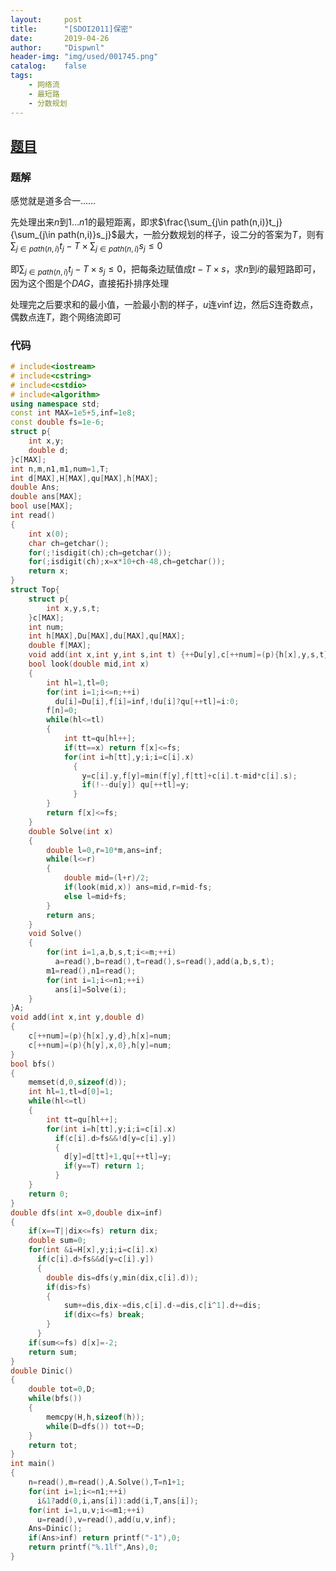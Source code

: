 ```yaml
---
layout:		post
title:		"[SDOI2011]保密"
date:		2019-04-26
author:		"Dispwnl"
header-img:	"img/used/001745.png"
catalog:	false
tags:
    - 网络流
    - 最短路
    - 分数规划
---
```


## [题目](<https://www.luogu.org/problemnew/show/P2494>)

### 题解

感觉就是道多合一……

先处理出来$n$到$1…n1$的最短距离，即求$\frac{\sum_{j\in path(n,i)}t_j}{\sum_{j\in path(n,i)}s_j}$最大，一脸分数规划的样子，设二分的答案为$T$，则有$\sum_{j\in path(n,i)}t_j -T\times \sum_{j\in path(n,i)}s_j\le 0$

即$\sum_{j\in path(n,i)}t_j -T\times s_j\le 0$，把每条边赋值成$t-T\times s$，求$n$到$i$的最短路即可，因为这个图是个$DAG$，直接拓扑排序处理

处理完之后要求和的最小值，一脸最小割的样子，$u$连$v\inf$边，然后$S$连奇数点，偶数点连$T$，跑个网络流即可

### 代码

```c++
# include<iostream>
# include<cstring>
# include<cstdio>
# include<algorithm>
using namespace std;
const int MAX=1e5+5,inf=1e8;
const double fs=1e-6;
struct p{
	int x,y;
	double d;
}c[MAX];
int n,m,n1,m1,num=1,T;
int d[MAX],H[MAX],qu[MAX],h[MAX];
double Ans;
double ans[MAX];
bool use[MAX];
int read()
{
	int x(0);
	char ch=getchar();
	for(;!isdigit(ch);ch=getchar());
	for(;isdigit(ch);x=x*10+ch-48,ch=getchar());
	return x;
}
struct Top{
	struct p{
		int x,y,s,t;
	}c[MAX];
	int num;
	int h[MAX],Du[MAX],du[MAX],qu[MAX];
	double f[MAX];
	void add(int x,int y,int s,int t) {++Du[y],c[++num]=(p){h[x],y,s,t},h[x]=num;}
	bool look(double mid,int x)
	{
		int hl=1,tl=0;
		for(int i=1;i<=n;++i)
		  du[i]=Du[i],f[i]=inf,!du[i]?qu[++tl]=i:0;
		f[n]=0;
		while(hl<=tl)
		{
			int tt=qu[hl++];
			if(tt==x) return f[x]<=fs;
			for(int i=h[tt],y;i;i=c[i].x)
			  {
			  	y=c[i].y,f[y]=min(f[y],f[tt]+c[i].t-mid*c[i].s);
			  	if(!--du[y]) qu[++tl]=y;
			  }
		}
		return f[x]<=fs;
	}
	double Solve(int x)
	{
		double l=0,r=10*m,ans=inf;
		while(l<=r)
		{
			double mid=(l+r)/2;
			if(look(mid,x)) ans=mid,r=mid-fs;
			else l=mid+fs;
		}
		return ans;
	}
	void Solve()
	{
		for(int i=1,a,b,s,t;i<=m;++i)
		  a=read(),b=read(),t=read(),s=read(),add(a,b,s,t);
		m1=read(),n1=read();
		for(int i=1;i<=n1;++i)
		  ans[i]=Solve(i);
	}
}A;
void add(int x,int y,double d)
{
	c[++num]=(p){h[x],y,d},h[x]=num;
	c[++num]=(p){h[y],x,0},h[y]=num;
}
bool bfs()
{
	memset(d,0,sizeof(d));
	int hl=1,tl=d[0]=1;
	while(hl<=tl)
	{
		int tt=qu[hl++];
		for(int i=h[tt],y;i;i=c[i].x)
		  if(c[i].d>fs&&!d[y=c[i].y])
		  {
		  	d[y]=d[tt]+1,qu[++tl]=y;
		  	if(y==T) return 1;
		  }
	}
	return 0;
}
double dfs(int x=0,double dix=inf)
{
	if(x==T||dix<=fs) return dix;
	double sum=0;
	for(int &i=H[x],y;i;i=c[i].x)
	  if(c[i].d>fs&&d[y=c[i].y])
	  {
	  	double dis=dfs(y,min(dix,c[i].d));
	  	if(dis>fs)
	  	{
	  		sum+=dis,dix-=dis,c[i].d-=dis,c[i^1].d+=dis;
	  		if(dix<=fs) break;
		}
	  }
	if(sum<=fs) d[x]=-2;
	return sum;
}
double Dinic()
{
	double tot=0,D;
	while(bfs())
	{
		memcpy(H,h,sizeof(h));
		while(D=dfs()) tot+=D;
	}
	return tot;
}
int main()
{
	n=read(),m=read(),A.Solve(),T=n1+1;
	for(int i=1;i<=n1;++i)
	  i&1?add(0,i,ans[i]):add(i,T,ans[i]);
	for(int i=1,u,v;i<=m1;++i)
	  u=read(),v=read(),add(u,v,inf);
	Ans=Dinic();
	if(Ans>inf) return printf("-1"),0;
	return printf("%.1lf",Ans),0;
}
```

